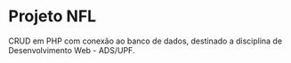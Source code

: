 # Projeto NFL
 CRUD em PHP com conexão ao banco de dados, destinado a disciplina de Desenvolvimento Web - ADS/UPF.
